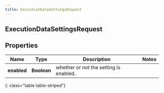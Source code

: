 ```yaml
---
title: ExecutionDataSettingsRequest
---
```

## ExecutionDataSettingsRequest


## Properties

| Name | Type | Description | Notes |
| ------------ | ------------- | ------------- | ------------- |
| **enabled** | <!----><!---->**Boolean**<!----> | whether or not the setting is enabled. |  |
{: class="table table-striped"}



